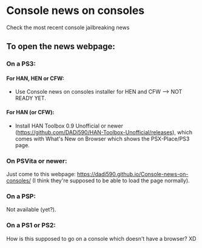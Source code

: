 # Console news on consoles
Check the most recent console jailbreaking news

## To open the news webpage:
### On a PS3:
#### For HAN, HEN or CFW:
- Use Console news on consoles installer for HEN and CFW --> NOT READY YET.
#### For HAN (or CFW):
- Install HAN Toolbox 0.9 Unofficial or newer (https://github.com/DADi590/HAN-Toolbox-Unofficial/releases), which comes with What's New on Browser which shows the PSX-Place/PS3 page.

### On PSVita or newer:
Just come to this webpage: https://dadi590.github.io/Console-news-on-consoles/ (I think they're supposed to be able to load the page normally).

### On a PSP:
Not available (yet?).

### On a PS1 or PS2:
How is this supposed to go on a console which doesn't have a browser? XD
